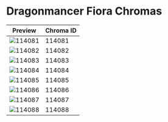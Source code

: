 # Dragonmancer Fiora Chromas

| Preview | Chroma ID |
|---------|-----------|
| ![114081](https://raw.communitydragon.org/latest/plugins/rcp-be-lol-game-data/global/default/v1/champion-chroma-images/114/114081.png) | 114081 |
| ![114082](https://raw.communitydragon.org/latest/plugins/rcp-be-lol-game-data/global/default/v1/champion-chroma-images/114/114082.png) | 114082 |
| ![114083](https://raw.communitydragon.org/latest/plugins/rcp-be-lol-game-data/global/default/v1/champion-chroma-images/114/114083.png) | 114083 |
| ![114084](https://raw.communitydragon.org/latest/plugins/rcp-be-lol-game-data/global/default/v1/champion-chroma-images/114/114084.png) | 114084 |
| ![114085](https://raw.communitydragon.org/latest/plugins/rcp-be-lol-game-data/global/default/v1/champion-chroma-images/114/114085.png) | 114085 |
| ![114086](https://raw.communitydragon.org/latest/plugins/rcp-be-lol-game-data/global/default/v1/champion-chroma-images/114/114086.png) | 114086 |
| ![114087](https://raw.communitydragon.org/latest/plugins/rcp-be-lol-game-data/global/default/v1/champion-chroma-images/114/114087.png) | 114087 |
| ![114088](https://raw.communitydragon.org/latest/plugins/rcp-be-lol-game-data/global/default/v1/champion-chroma-images/114/114088.png) | 114088 |